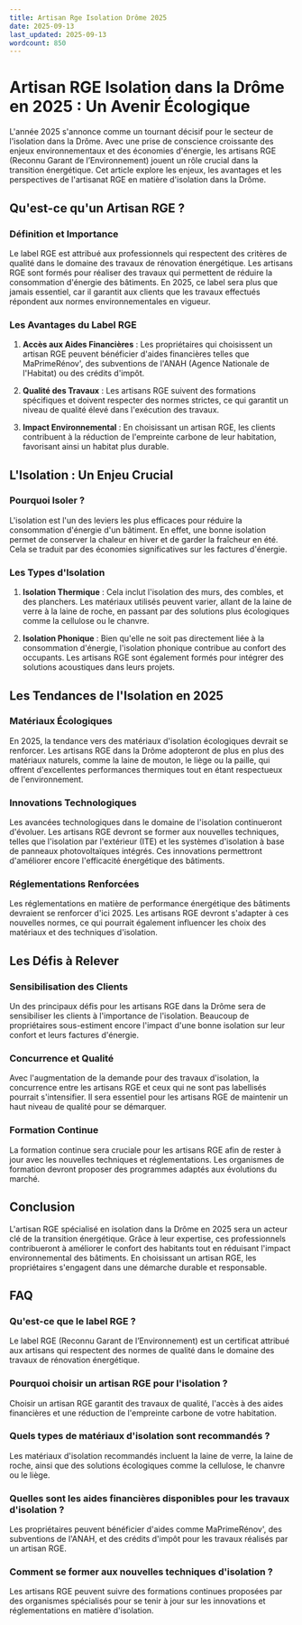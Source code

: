 ```yaml
---
title: Artisan Rge Isolation Drôme 2025
date: 2025-09-13
last_updated: 2025-09-13
wordcount: 850
---
```


# Artisan RGE Isolation dans la Drôme en 2025 : Un Avenir Écologique

L'année 2025 s'annonce comme un tournant décisif pour le secteur de l'isolation dans la Drôme. Avec une prise de conscience croissante des enjeux environnementaux et des économies d'énergie, les artisans RGE (Reconnu Garant de l’Environnement) jouent un rôle crucial dans la transition énergétique. Cet article explore les enjeux, les avantages et les perspectives de l'artisanat RGE en matière d'isolation dans la Drôme.

## Qu'est-ce qu'un Artisan RGE ?

### Définition et Importance

Le label RGE est attribué aux professionnels qui respectent des critères de qualité dans le domaine des travaux de rénovation énergétique. Les artisans RGE sont formés pour réaliser des travaux qui permettent de réduire la consommation d'énergie des bâtiments. En 2025, ce label sera plus que jamais essentiel, car il garantit aux clients que les travaux effectués répondent aux normes environnementales en vigueur.

### Les Avantages du Label RGE

1. **Accès aux Aides Financières** : Les propriétaires qui choisissent un artisan RGE peuvent bénéficier d'aides financières telles que MaPrimeRénov', des subventions de l'ANAH (Agence Nationale de l'Habitat) ou des crédits d'impôt.
   
2. **Qualité des Travaux** : Les artisans RGE suivent des formations spécifiques et doivent respecter des normes strictes, ce qui garantit un niveau de qualité élevé dans l'exécution des travaux.

3. **Impact Environnemental** : En choisissant un artisan RGE, les clients contribuent à la réduction de l'empreinte carbone de leur habitation, favorisant ainsi un habitat plus durable.

## L'Isolation : Un Enjeu Crucial

### Pourquoi Isoler ?

L'isolation est l'un des leviers les plus efficaces pour réduire la consommation d'énergie d'un bâtiment. En effet, une bonne isolation permet de conserver la chaleur en hiver et de garder la fraîcheur en été. Cela se traduit par des économies significatives sur les factures d'énergie.

### Les Types d'Isolation

1. **Isolation Thermique** : Cela inclut l'isolation des murs, des combles, et des planchers. Les matériaux utilisés peuvent varier, allant de la laine de verre à la laine de roche, en passant par des solutions plus écologiques comme la cellulose ou le chanvre.

2. **Isolation Phonique** : Bien qu'elle ne soit pas directement liée à la consommation d'énergie, l'isolation phonique contribue au confort des occupants. Les artisans RGE sont également formés pour intégrer des solutions acoustiques dans leurs projets.

## Les Tendances de l'Isolation en 2025

### Matériaux Écologiques

En 2025, la tendance vers des matériaux d'isolation écologiques devrait se renforcer. Les artisans RGE dans la Drôme adopteront de plus en plus des matériaux naturels, comme la laine de mouton, le liège ou la paille, qui offrent d'excellentes performances thermiques tout en étant respectueux de l'environnement.

### Innovations Technologiques

Les avancées technologiques dans le domaine de l'isolation continueront d'évoluer. Les artisans RGE devront se former aux nouvelles techniques, telles que l'isolation par l'extérieur (ITE) et les systèmes d'isolation à base de panneaux photovoltaïques intégrés. Ces innovations permettront d'améliorer encore l'efficacité énergétique des bâtiments.

### Réglementations Renforcées

Les réglementations en matière de performance énergétique des bâtiments devraient se renforcer d'ici 2025. Les artisans RGE devront s'adapter à ces nouvelles normes, ce qui pourrait également influencer les choix des matériaux et des techniques d'isolation.

## Les Défis à Relever

### Sensibilisation des Clients

Un des principaux défis pour les artisans RGE dans la Drôme sera de sensibiliser les clients à l'importance de l'isolation. Beaucoup de propriétaires sous-estiment encore l'impact d'une bonne isolation sur leur confort et leurs factures d'énergie.

### Concurrence et Qualité

Avec l'augmentation de la demande pour des travaux d'isolation, la concurrence entre les artisans RGE et ceux qui ne sont pas labellisés pourrait s'intensifier. Il sera essentiel pour les artisans RGE de maintenir un haut niveau de qualité pour se démarquer.

### Formation Continue

La formation continue sera cruciale pour les artisans RGE afin de rester à jour avec les nouvelles techniques et réglementations. Les organismes de formation devront proposer des programmes adaptés aux évolutions du marché.

## Conclusion

L'artisan RGE spécialisé en isolation dans la Drôme en 2025 sera un acteur clé de la transition énergétique. Grâce à leur expertise, ces professionnels contribueront à améliorer le confort des habitants tout en réduisant l'impact environnemental des bâtiments. En choisissant un artisan RGE, les propriétaires s'engagent dans une démarche durable et responsable.

## FAQ

### Qu'est-ce que le label RGE ?

Le label RGE (Reconnu Garant de l’Environnement) est un certificat attribué aux artisans qui respectent des normes de qualité dans le domaine des travaux de rénovation énergétique.

### Pourquoi choisir un artisan RGE pour l'isolation ?

Choisir un artisan RGE garantit des travaux de qualité, l'accès à des aides financières et une réduction de l'empreinte carbone de votre habitation.

### Quels types de matériaux d'isolation sont recommandés ?

Les matériaux d'isolation recommandés incluent la laine de verre, la laine de roche, ainsi que des solutions écologiques comme la cellulose, le chanvre ou le liège.

### Quelles sont les aides financières disponibles pour les travaux d'isolation ?

Les propriétaires peuvent bénéficier d'aides comme MaPrimeRénov', des subventions de l'ANAH, et des crédits d'impôt pour les travaux réalisés par un artisan RGE.

### Comment se former aux nouvelles techniques d'isolation ?

Les artisans RGE peuvent suivre des formations continues proposées par des organismes spécialisés pour se tenir à jour sur les innovations et réglementations en matière d'isolation.